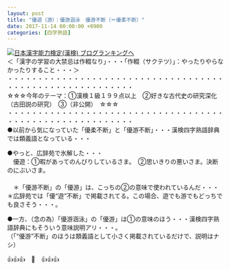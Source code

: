 ```yaml
---
layout: post
title: "優遊（游）：優游涵泳　優游不断（＝優柔不断）"
date: 2017-11-14 00:00:00 +0900
categories: [四字熟語]
---
```


[![](/syuusyuu9701/assets/images/優遊（游）：優游涵泳-優游不断（＝優柔不断）-br_c_3028_1.gif)](http://blog.with2.net/link.php?1659096:3028 "日本漢字能力検定(漢検) ブログランキングへ")[日本漢字能力検定(漢検) ブログランキングへ](http://blog.with2.net/link.php?1659096:3028)  
＜「漢字の学習の大禁忌は作輟なり」・・・「作輟（サクテツ）」：やったりやらなかったりすること・・・＞  
・・・・・・・・・・・・・・・・・・・・・・・・・・・・・・・・・・・・・・・・・・・・・・・・・・・・・・・・・  
☆☆☆今年のテーマ：①漢検１級１９９点以上　②好きな古代史の研究深化（古田説の研究）　③（非公開）　☆☆☆　　  
・・・・・・・・・・・・・・・・・・・・・・・・・・・・・・・・・・・・・・・・・・・・・・・・・・・・・・・・・  
●以前から気になっていた「優柔不断」と「優游不断」・・・漢検四字熟語辞典では類義語となっている・・・  
  
●やっと、広辞苑で氷解した・・・  
　優遊：①暇があってのんびりしているさま。　②思いきりの悪いさま。決断のにぶいさま。  
　  
　＊「優游不断」の「優游」は、こっちの②の意味で使われているんだ・・・＊広辞苑では「優“遊”不断」で掲載されてる。この場合、遊でも游でもどっちでも良さそう・・・。  
  
●一方、（念の為）「優游涵泳」の「優游」は①の意味のほう・・・漢検四字熟語辞典にもそういう意味説明アリ・・・。  
（「“優游”不断」のほうは類義語として小さく掲載されているだけで、説明はナシ）  
  
👍👍👍　🐔　👍👍👍  
  
